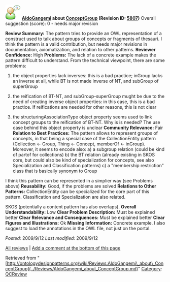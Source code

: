 [![](../images/thumb/2/29/Reviewer.png/48px-Reviewer.png)](../Image/Reviewer.png.md "Reviewer.png")
__[AldoGangemi](../User/AldoGangemi.md "User:AldoGangemi") about [ConceptGroup](../Submissions/ConceptGroup.md "Submissions:ConceptGroup") (Revision ID: [5807](../Submissions/ConceptGroup@oldid=5807.md "http://ontologydesignpatterns.org/wiki/Submissions:ConceptGroup?oldid=5807"))__
Overall suggestion (score): 0 - needs major revision




 __Review Summary:__ The pattern tries to provide an OWL representation of a construct used to talk about groups of concepts or fragments of thesauri.
I think the pattern is a valid contribution, but needs major revisions in documentation, axiomatization, and relation to other patterns.
__Reviewer Confidence:__ High
__Problems:__ The lack of a concrete example makes the pattern difficult to understand. From the technical viewpoint, there are some problems:
1) the object properties lack inverses: this is a bad practice; inGroup lacks an inverse at all, while BT is not made inverse of NT, and subGroup of superGroup
2) the reification of BT-NT, and subGroup-superGroup mught be due to the need of creating inverse object properties: in this case, this is a bad practice. If reifications are needed for other reasons, this is not clear



3) the structuringAssociationType object property seems used to link concept groups to the reification of BT-NT. Why is is needed? The use case behind this object property is unclear
__Community Relevance:__ Fair
__Relation to Best Practices:__ The pattern allows to represent groups of concepts, in that being a special case of the CollectionEntity pattern (Collection <- Group, Thing <- Concept, memberOf <- inGroup).
Moreover, it seems to encode also:
a) a subgroup relation (could be kind of partof for collections)
b) the BT relation (already existing in SKOS core, but could also be kind of specialization for concepts, see also Specialization and Classification patterns)
c) a "membership restriction" class that is basically synonym to Group



I think this pattern can be represented in a simplier way (see Problems above)
__Reusability:__ Good, if the problems are solved
__Relations to Other Patterns:__ CollectionEntity can be specialized for the core part of this pattern.
Classification and Specialization are also related.



SKOS (potentially a content pattern has also overlaps).
__Overall Understandability:__ Low
__Clear Problem Description:__ Must be explained better
__Clear Relevance and Consequences:__ Must be explained better
__Clear Figures and Illustrations:__ Ok
__Missing Information:__ Concrete example. I also suggest to load the annotations in the OWL file, not just on the portal.

_Posted:_ 2009/9/12 _Last modified:_ 2009/9/12



[All reviews](../Reviews/Main.md "Reviews:Main") | [Add a comment at the bottom of this page](index.php@title=Odp%253AAdd_comment&target=../Reviews/AldoGangemi_about_ConceptGroup.md#New_comment "http://ontologydesignpatterns.org/wiki/index.php?title=Odp:Add_comment&target=Reviews:AldoGangemi_about_ConceptGroup#New_comment")


Retrieved from "[http://ontologydesignpatterns.org/wiki/Reviews:AldoGangemi\_about\_ConceptGroup](../Reviews/AldoGangemi_about_ConceptGroup.md)"
 [Category](http://ontologydesignpatterns.org/wiki/Special:Categories "Special:Categories"): [QCReview](../Category/QCReview.md "Category:QCReview")